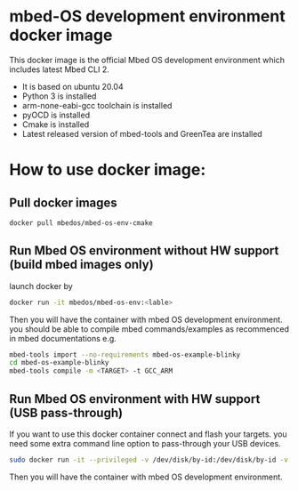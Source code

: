 # mbed-OS development environment docker image

This docker image is the official Mbed OS development environment which includes latest Mbed CLI 2.
* It is based on ubuntu 20.04
* Python 3 is installed
* arm-none-eabi-gcc toolchain is installed
* pyOCD is installed
* Cmake is installed
* Latest released version of mbed-tools and GreenTea are installed

# How to use docker image:

## Pull docker images
```bash
docker pull mbedos/mbed-os-env-cmake

```

## Run Mbed OS environment without HW support (build mbed images only)
launch docker by
```bash
docker run -it mbedos/mbed-os-env:<lable>
```
Then you will have the container with mbed OS development environment.
you should be able to compile mbed commands/examples as recommenced in mbed documentations
e.g.
```bash
mbed-tools import --no-requirements mbed-os-example-blinky
cd mbed-os-example-blinky
mbed-tools compile -m <TARGET> -t GCC_ARM
```

## Run Mbed OS environment with HW support (USB pass-through)
If you want to use this docker container connect and flash your targets. you need some extra command line option to pass-through your USB devices.
```bash
sudo docker run -it --privileged -v /dev/disk/by-id:/dev/disk/by-id -v /dev/serial/by-id:/dev/serial/by-id mbed-os-env:<label>
```
Then you will have the container with mbed OS development environment.
